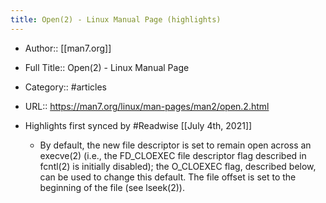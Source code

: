 ```yaml
---
title: Open(2) - Linux Manual Page (highlights)
---
```


- Author:: [[man7.org]]

- Full Title:: Open(2) - Linux Manual Page

- Category:: #articles

- URL:: https://man7.org/linux/man-pages/man2/open.2.html

- Highlights first synced by #Readwise [[July 4th, 2021]]
	 - By default, the new file descriptor is set to remain open across
       an execve(2) (i.e., the FD_CLOEXEC file descriptor flag described
       in fcntl(2) is initially disabled); the O_CLOEXEC flag, described
       below, can be used to change this default.  The file offset is
       set to the beginning of the file (see lseek(2)).
